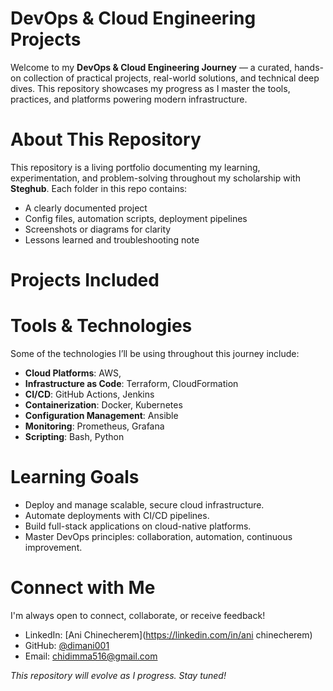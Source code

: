 # DevOps & Cloud Engineering Projects

Welcome to my **DevOps & Cloud Engineering Journey** — a curated, hands-on collection of practical projects, real-world solutions, and technical deep dives. This repository showcases my progress as I master the tools, practices, and platforms powering modern infrastructure.

# About This Repository

This repository is a living portfolio documenting my learning, experimentation, and problem-solving throughout my scholarship with **Steghub**. Each folder in this repo contains:

-  A clearly documented project
-  Config files, automation scripts, deployment pipelines
-  Screenshots or diagrams for clarity
-  Lessons learned and troubleshooting note

# Projects Included



# Tools & Technologies

Some of the technologies I’ll be using throughout this journey include:

- **Cloud Platforms**: AWS, 
- **Infrastructure as Code**: Terraform, CloudFormation
- **CI/CD**: GitHub Actions, Jenkins
- **Containerization**: Docker, Kubernetes
- **Configuration Management**: Ansible
- **Monitoring**: Prometheus, Grafana
- **Scripting**: Bash, Python

# Learning Goals

- Deploy and manage scalable, secure cloud infrastructure.
- Automate deployments with CI/CD pipelines.
- Build full-stack applications on cloud-native platforms.
- Master DevOps principles: collaboration, automation, continuous improvement.

# Connect with Me

I'm always open to connect, collaborate, or receive feedback!

- LinkedIn: [Ani Chinecherem](https://linkedin.com/in/ani chinecherem)
- GitHub: [@dimani001](https://github.com/dimani001)
- Email: chidimma516@gmail.com

_This repository will evolve as I progress. Stay tuned!_


